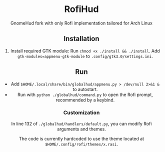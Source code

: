 <div align="center">

# RofiHud

GnomeHud fork with only Rofi implementation tailored for Arch Linux

## Installation

1. Install required GTK module:
   Run `chmod +x ./install && ./install`.
   Add `gtk-modules=appmenu-gtk-module` to `.config/gtk3.0/settings.ini`.

## Run

- Add `$HOME/.local/share/bin/globalhud/appmenu.py > /dev/null 2>&1 &` to autostart.
- Run with `python ./globalhud/command.py` to open the Rofi prompt, recommended by a keybind.

### Customization

In line 132 of `./globalhud/handlers/default.py`, you can modify Rofi arguments and themes.

The code is currently hardcoded to use the theme located at `$HOME/.config/rofi/themes/x.rasi`.

</div>
